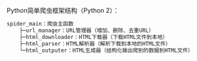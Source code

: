 Python简单爬虫框架结构（Python 2）：

```py
spider_main：爬虫主函数
	├─url_manager：URL管理器（增加、删除、去重URL）
	├─html_downloader：HTML下载器（下载HTML文件到本地）
	├─html_parser：HTML解析器（解析下载到本地的HTML文件）
	└─html_outputer：HTML生成器（结构化输出爬到的数据到HTML文件）
```

